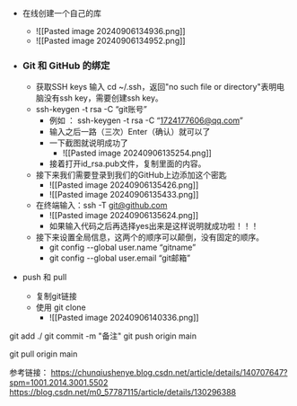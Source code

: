
- 在线创建一个自己的库
	- ![[Pasted image 20240906134936.png]]
	- ![[Pasted image 20240906134952.png]]
- ### **Git 和 GitHub 的绑定**
	- 获取SSH keys  输入 cd ~/.ssh，返回"no such file or directory"表明电脑没有ssh key，需要创建ssh key。
	- ssh-keygen -t rsa -C “git账号”
		- 例如 ： ssh-keygen -t rsa -C “1724177606@qq.com”
		- 输入之后一路（三次）Enter（确认）就可以了
		- 一下截图就说明成功了
			- ![[Pasted image 20240906135254.png]]
		- 接着打开id_rsa.pub文件，复制里面的内容。
	- 接下来我们需要登录到我们的GitHub上边添加这个密匙
		- ![[Pasted image 20240906135426.png]]
		- ![[Pasted image 20240906135433.png]]
	- 在终端输入：ssh -T git@github.com
		- ![[Pasted image 20240906135624.png]]
		- 如果输入代码之后再选择yes出来是这样说明就成功啦！！！
	- 接下来设置全局信息，这两个的顺序可以颠倒，没有固定的顺序。
		- git config --global user.name “gitname”  
		- git config --global user.email “git邮箱”


- push 和 pull 
	- 复制git链接
	- 使用 git clone 
		- ![[Pasted image 20240906140336.png]]
		
git add ./
git commit -m "备注"
git push origin main

git pull origin main

参考链接：
	https://chunqiushenye.blog.csdn.net/article/details/140707647?spm=1001.2014.3001.5502
	https://blog.csdn.net/m0_57787115/article/details/130296388